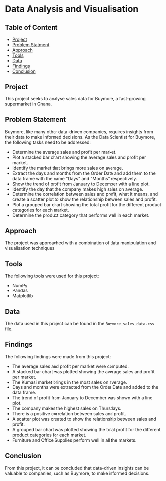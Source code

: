 <h1>Data Analysis and Visualisation</h1>

<h2>Table of Content</h2>

<ul>
    <li><a href="#project">Project</a></li>
    <li><a href="#statement">Problem Statment</a></li>
    <li><a href="#approach">Approach</a></li>
    <li><a href="#tools">Tools</a></li>
    <li><a href="#data">Data</a></li>
    <li><a href="#findings">Findings</a></li>
    <li><a href="#conclusion">Conclusion</a></li>
</ul>

<a id="project"></a>
<h2>Project</h2>

This project seeks to analyse sales data for Buymore, a fast-growing supermarket in Ghana.

<a id="statement"></a>
<h2>Problem Statement</h2>

Buymore, like many other data-driven companies, requires insights from their data to make informed decisions. As the Data Scientist for Buymore, the following tasks need to be addressed:

- Determine the average sales and profit per market.
- Plot a stacked bar chart showing the average sales and profit per market.
- Identify the market that brings more sales on average.
- Extract the days and months from the Order Date and add them to the data frame with the name "Days" and "Months" respectively.
- Show the trend of profit from January to December with a line plot.
- Identify the day that the company makes high sales on average.
- Determine the correlation between sales and profit, what it means, and create a scatter plot to show the relationship between sales and profit.
- Plot a grouped bar chart showing the total profit for the different product categories for each market.
- Determine the product category that performs well in each market.

<a id="approach"></a>
<h2>Approach</h2>

The project was approached with a combination of data manipulation and visualisation techniques.

<a id="tools"></a>
<h2>Tools</h2>

The following tools were used for this project:

- NumPy
- Pandas
- Matplotlib
 
<a id="data"></a>
<h2>Data</h2>

The data used in this project can be found in the `Buymore_sales_data.csv` file.

<a id="findings"></a>
<h2>Findings</h2>

The following findings were made from this project:

- The average sales and profit per market were computed.
- A stacked bar chart was plotted showing the average sales and profit per market.
- The Kumasi market brings in the most sales on average.
- Days and months were extracted from the Order Date and added to the data frame.
- The trend of profit from January to December was shown with a line plot.
- The company makes the highest sales on Thursdays.
- There is a positive correlation between sales and profit.
- A scatter plot was created to show the relationship between sales and profit.
- A grouped bar chart was plotted showing the total profit for the different product categories for each market.
- Furniture and Office Supplies perform well in all the markets.

<a id="conclusion"></a>
<h2>Conclusion</h2>

From this project, it can be concluded that data-driven insights can be valuable to companies, such as Buymore, to make informed decisions.

